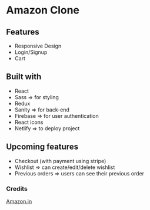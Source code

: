 # Amazon Clone 

## Features 
- Responsive Design 
- Login/Signup 
- Cart 

## Built with 
- React 
- Sass => for styling
- Redux 
- Sanity => for back-end 
- Firebase => for user authentication 
- React icons 
- Netlify => to deploy project 

## Upcoming features
- Checkout (with payment using stripe)
- Wishlist => can create/edit/delete wishlist 
- Previous orders => users can see their previous order

### Credits
[Amazon.in](https://www.amazon.in/)

